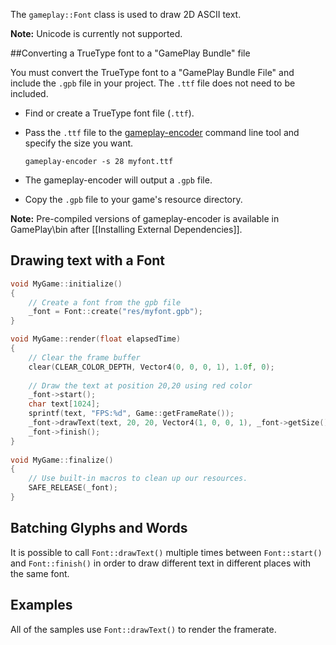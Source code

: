The `gameplay::Font` class is used to draw 2D ASCII text. 

**Note:** Unicode is currently not supported.

##Converting a TrueType font to a "GamePlay Bundle" file

You must convert the TrueType font to a "GamePlay Bundle File" and include the `.gpb` file in your project. The `.ttf` file does not need to be included.

- Find or create a TrueType font file (`.ttf`).

- Pass the `.ttf` file to the [gameplay-encoder](https://github.com/gameplay3d/GamePlay/tree/master/tools/encoder) command line tool and specify the size you want.

    `gameplay-encoder -s 28 myfont.ttf`

- The gameplay-encoder will output a `.gpb` file.

- Copy the `.gpb` file to your game's resource directory.

**Note:** Pre-compiled versions of gameplay-encoder is available in GamePlay\bin after [[Installing External Dependencies]].

## Drawing text with a Font

```c++
void MyGame::initialize()
{
    // Create a font from the gpb file
    _font = Font::create("res/myfont.gpb");
}

void MyGame::render(float elapsedTime)
{
    // Clear the frame buffer
    clear(CLEAR_COLOR_DEPTH, Vector4(0, 0, 0, 1), 1.0f, 0);
 
    // Draw the text at position 20,20 using red color
    _font->start();
    char text[1024];
    sprintf(text, "FPS:%d", Game::getFrameRate());
    _font->drawText(text, 20, 20, Vector4(1, 0, 0, 1), _font->getSize());
    _font->finish();
}
 
void MyGame::finalize()
{
    // Use built-in macros to clean up our resources.
    SAFE_RELEASE(_font);
}
```

## Batching Glyphs and Words

It is possible to call `Font::drawText()` multiple times between `Font::start()` and `Font::finish()` in order to draw different text in different places with the same font.

## Examples

All of the samples use `Font::drawText()` to render the framerate.